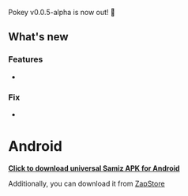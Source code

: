 Pokey v0.0.5-alpha is now out! :rocket:

## What's new
### Features
-
### Fix
-

# Android

**[Click to download universal Samiz APK for Android](https://github.com/KoalaSat/samiz/releases/download/v0.0.5-alpha/samiz-universal-v0.0.5-alpha.apk)**

Additionally, you can download it from [ZapStore](https://zapstore.dev/)

